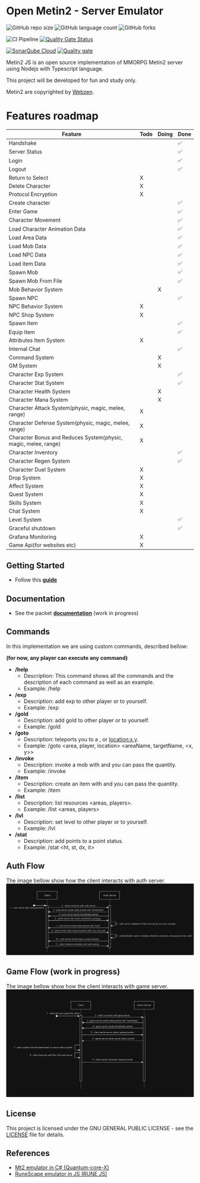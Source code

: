 # Open Metin2 - Server Emulator

![GitHub repo size](https://img.shields.io/github/repo-size/willianmarquess/mt2-server-javascript?style=for-the-badge)
![GitHub language count](https://img.shields.io/github/languages/count/willianmarquess/mt2-server-javascript?style=for-the-badge)
![GitHub forks](https://img.shields.io/github/forks/willianmarquess/mt2-server-javascript?style=for-the-badge)

![CI Pipeline](https://github.com/willianmarquess/open-mt2/actions/workflows/flow.yml/badge.svg)
[![Quality Gate Status](https://sonarcloud.io/api/project_badges/measure?project=willianmarquess_open-mt2&metric=alert_status)](https://sonarcloud.io/summary/new_code?id=willianmarquess_open-mt2)

[![SonarQube Cloud](https://sonarcloud.io/images/project_badges/sonarcloud-light.svg)](https://sonarcloud.io/summary/new_code?id=willianmarquess_open-mt2)
[![Quality gate](https://sonarcloud.io/api/project_badges/quality_gate?project=willianmarquess_open-mt2)](https://sonarcloud.io/summary/new_code?id=willianmarquess_open-mt2)


Metin2 JS is an open source implementation of MMORPG Metin2 server using Nodejs with Typescript language.

This project will be developed for fun and study only.

Metin2 are copyrighted by [Webzen](http://webzen.com/ "Webzen").

# Features roadmap

| Feature          | Todo | Doing | Done |
|------------------|------|-------|------|
| Handshake |      |       | ✅    |
| Server Status |      |       | ✅    |
| Login |      |       | ✅    |
| Logout    |      |       | ✅    |
| Return to Select    | X    |       |      |
| Delete Character    | X    |       |      |
| Protocol Encryption   | X    |       |      |
| Create character  |      |       | ✅    |
| Enter Game    |      |       | ✅   |
| Character Movement    |      |       | ✅    |
| Load Character Animation Data    |      |       | ✅    |
| Load Area Data    |      |       | ✅    |
| Load Mob Data    |      |       | ✅    |
| Load NPC Data    |      |       | ✅    |
| Load item Data    |      |       | ✅    |
| Spawn Mob    |      |       |  ✅    |
| Spawn Mob From File    |      |       |  ✅    |
| Mob Behavior System    |      | X     |      |
| Spawn NPC    |      |       |  ✅   |
| NPC Behavior System    | X    |       |      |
| NPC Shop System    | X    |       |      |
| Spawn Item    |      |       |  ✅   |
| Equip Item    |      |       |   ✅  |
| Attributes Item System    | X    |       |      |
| Internal Chat    |      |       | ✅    |
| Command System    |      | X     |      |
| GM System    |      | X     |      |
| Character Exp System    |      |       | ✅    |
| Character Stat System    |      |       | ✅    |
| Character Health System    |      | X     |      |
| Character Mana System    |      | X     |      |
| Character Attack System(physic, magic, melee, range)    | X    |       |      |
| Character Defense System(physic, magic, melee, range)    | X    |       |      |
| Character Bonus and Reduces System(physic, magic, melee, range)    | X    |       |      |
| Character Inventory    |      |       | ✅    |
| Character Regen System    |      |       | ✅    |
| Character Duel System   | X    |       |      |
| Drop System   | X    |       |      |
| Affect System   | X    |       |      |
| Quest System   | X    |       |      |
| Skills System   | X    |       |      |
| Chat System   | X    |       |      |
| Level System   |      |       | ✅    |
| Graceful shutdown   |      |       | ✅    |
| Grafana Monitoring   | X   |       |      |
| Game Api(for websites etc)   | X   |       |      |

## Getting Started

- Follow this [**guide**](docs/guide.md)

## Documentation

- See the packet [**documentation**](docs/packets.md) (work in progress)

## Commands

In this implementation we are using custom commands, described bellow:

**(for now, any player can execute any command)**

- **/help**
    - Description: This command shows all the commands and the description of each command as well as an example.
    - Example: /help
- **/exp**
    - Description: add exp to other player or to yourself.
    - Example: /exp <number> <targetName>
- **/gold**
    - Description: add gold to other player or to yourself.
    - Example: /gold <number> <targetName>
- **/goto**
    - Description: teleports you to a <area>, <player> or <location:x,y>.
    - Example: /goto <area, player, location> <areaName, targetName, <x, y>>
- **/invoke**
    - Description: invoke a mob with <vnum> and you can pass the quantity.
    - Example: /invoke <vnum> <quantity>
- **/item**
    - Description: create an item with <vnum> and you can pass the quantity.
    - Example: /item <vnum> <quantity>
- **/list**
    - Description: list resources <areas, players>.
    - Example: /list <areas, players>
- **/lvl**
    - Description: set level to other player or to yourself.
    - Example: /lvl <number> <targetName>
- **/stat**
    - Description: add points to a point status.
    - Example: /stat <ht, st, dx, it> <number>



## Auth Flow
The image bellow show how the client interacts with auth server.
![](https://github.com/willianmarquess/mt2-server-javascript/blob/master/docs/images/mt2-auth-server.drawio.png)

## Game Flow (work in progress)
The image bellow show how the client interacts with game server.
![](https://github.com/willianmarquess/mt2-server-javascript/blob/master/docs/images/mt2-game-server.drawio.png)

## License

This project is licensed under the GNU GENERAL PUBLIC LICENSE - see the [LICENSE](LICENSE) file for details.

## References

- [Mt2 emulator in C# (Quantum-core-X)](https://github.com/MeikelLP/quantum-core-x)
- [RuneScape emulator in JS (RUNE JS)](https://github.com/runejs/server)

